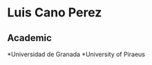 Luis Cano Perez
=================================
Academic
--------------------------------
*Universidad de Granada
*University of Piraeus
